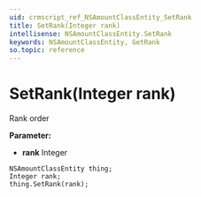 ```yaml
---
uid: crmscript_ref_NSAmountClassEntity_SetRank
title: SetRank(Integer rank)
intellisense: NSAmountClassEntity.SetRank
keywords: NSAmountClassEntity, GetRank
so.topic: reference
---
```


# SetRank(Integer rank)

Rank order

**Parameter:** 
 - **rank** Integer

```crmscript
NSAmountClassEntity thing;
Integer rank;
thing.SetRank(rank);
```

